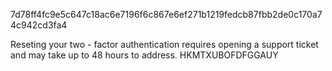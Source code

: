 7d78ff4fc9e5c647c18ac6e7196f6c867e6ef271b1219fedcb87fbb2de0c170a74c942cd3fa4

Reseting your two - factor authentication requires opening a support ticket and may take up to 48 hours to address.
HKMTXUBOFDFGGAUY
